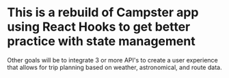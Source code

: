 # This is a rebuild of Campster app using React Hooks to get better practice with state management

Other goals will be to integrate 3 or more API's to create a user experience that allows for trip planning based on weather, astronomical, and route data. 